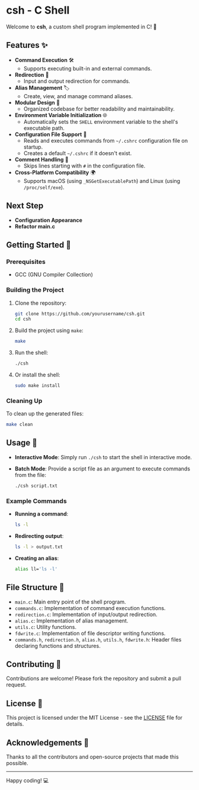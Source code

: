 # csh - C Shell

Welcome to **csh**, a custom shell program implemented in C! 🎉

## Features ✨

- **Command Execution** 🛠️
  - Supports executing built-in and external commands.
- **Redirection** 🔀
  - Input and output redirection for commands.
- **Alias Management** 🏷️
  - Create, view, and manage command aliases.
- **Modular Design** 🧩
  - Organized codebase for better readability and maintainability.
- **Environment Variable Initialization** 🌐
  - Automatically sets the `SHELL` environment variable to the shell's executable path.
- **Configuration File Support** 📜
  - Reads and executes commands from `~/.cshrc` configuration file on startup.
  - Creates a default `~/.cshrc` if it doesn't exist.
- **Comment Handling** 📝
  - Skips lines starting with `#` in the configuration file.
- **Cross-Platform Compatibility** 🌍
  - Supports macOS (using `_NSGetExecutablePath`) and Linux (using `/proc/self/exe`).

## Next Step

- **Configuration Appearance**
- **Refactor main.c**

## Getting Started 🚀

### Prerequisites

- GCC (GNU Compiler Collection)

### Building the Project

1. Clone the repository:

   ```sh
   git clone https://github.com/yourusername/csh.git
   cd csh
   ```

2. Build the project using `make`:

   ```sh
   make
   ```

3. Run the shell:

   ```sh
   ./csh
   ```

4. Or install the shell:
   ```sh
   sudo make install
   ```

### Cleaning Up

To clean up the generated files:

```sh
make clean
```

## Usage 📝

- **Interactive Mode**:
  Simply run `./csh` to start the shell in interactive mode.

- **Batch Mode**:
  Provide a script file as an argument to execute commands from the file:
  ```sh
  ./csh script.txt
  ```

### Example Commands

- **Running a command**:

  ```sh
  ls -l
  ```

- **Redirecting output**:

  ```sh
  ls -l > output.txt
  ```

- **Creating an alias**:
  ```sh
  alias ll='ls -l'
  ```

## File Structure 📁

- `main.c`: Main entry point of the shell program.
- `commands.c`: Implementation of command execution functions.
- `redirection.c`: Implementation of input/output redirection.
- `alias.c`: Implementation of alias management.
- `utils.c`: Utility functions.
- `fdwrite.c`: Implementation of file descriptor writing functions.
- `commands.h`, `redirection.h`, `alias.h`, `utils.h`, `fdwrite.h`: Header files declaring functions and structures.

## Contributing 🤝

Contributions are welcome! Please fork the repository and submit a pull request.

## License 📄

This project is licensed under the MIT License - see the [LICENSE](LICENSE) file for details.

## Acknowledgements 🙏

Thanks to all the contributors and open-source projects that made this possible.

---

Happy coding! 💻
